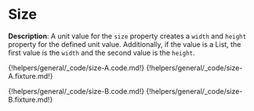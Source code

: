 # Size

__Description__: A unit value for the `size` property creates a `width` and `height` property for the defined unit value. Additionally, if the value is a List, the first value is the `width` and the second value is the `height`.

{!helpers/general/_code/size-A.code.md!}
{!helpers/general/_code/size-A.fixture.md!}

{!helpers/general/_code/size-B.code.md!}
{!helpers/general/_code/size-B.fixture.md!}

<div class="cf"></div>
<div class="end"></div>

